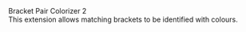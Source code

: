 
<div class="card-body text-info">
    <div class="card mb-3">
        <div class="card-header text-primary">
            Bracket Pair Colorizer 2
        </div>
        <div class="card-body">
            This extension allows matching brackets to be identified with colours.
        </div>
    </div>
</div>

